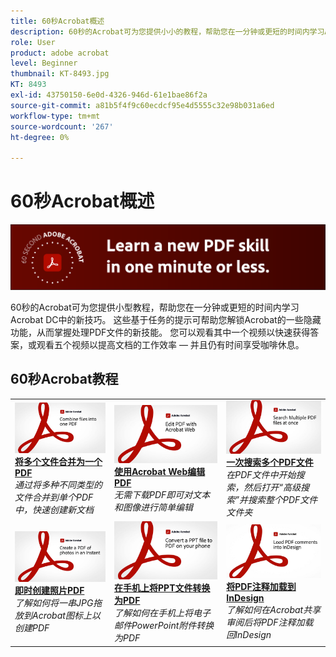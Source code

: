 ```yaml
---
title: 60秒Acrobat概述
description: 60秒的Acrobat可为您提供小小的教程，帮助您在一分钟或更短的时间内学习Acrobat DC中的新技巧
role: User
product: adobe acrobat
level: Beginner
thumbnail: KT-8493.jpg
KT: 8493
exl-id: 43750150-6e0d-4326-946d-61e1bae86f2a
source-git-commit: a81b5f4f9c60ecdcf95e4d5555c32e98b031a6ed
workflow-type: tm+mt
source-wordcount: '267'
ht-degree: 0%

---
```


# 60秒Acrobat概述

![60秒Acrobat图像](../assets/Hero-60sec.png)

60秒的Acrobat可为您提供小型教程，帮助您在一分钟或更短的时间内学习Acrobat DC中的新技巧。 这些基于任务的提示可帮助您解锁Acrobat的一些隐藏功能，从而掌握处理PDF文件的新技能。 您可以观看其中一个视频以快速获得答案，或观看五个视频以提高文档的工作效率 — 并且仍有时间享受咖啡休息。

## 60秒Acrobat教程

<table style="table-layout:fixed">
<tr>
  <td>
    <a href="combine-to-one-pdf.md">
      <img alt="将多个文件合并为一个PDF" src="../assets/60sec_Combine_1280.jpg" />
    </a>
    <div>
    <a href="combine-to-one-pdf.md"><strong>将多个文件合并为一个PDF</strong></a>
    </div>
    <em>通过将多种不同类型的文件合并到单个PDF中，快速创建新文档</em>
    <br>
  </td>
  <td>
    <a href="edit.md">
      <img alt="使用Acrobat Web编辑PDF" src="../assets/60sec_Edit_1280.jpg" />
    </a>
    <div>
    <a href="edit.md"><strong>使用Acrobat Web编辑PDF</strong></a>
    </div>
    <em>无需下载PDF即可对文本和图像进行简单编辑</em>
    <br>
  </td>
  <td>
    <a href="search.md">
      <img alt="一次搜索多个PDF文件" src="../assets/60sec_Search_1280.jpg" />
    </a>
    <div>
     <a href="search.md"><strong>一次搜索多个PDF文件</strong></a>
    </div>
    <em>在PDF文件中开始搜索，然后打开“高级搜索”并搜索整个PDF文件文件夹</em>
    <br>
  </td>
</tr>
<tr>
  <td>
    <a href="photo.md">
      <img alt="即时创建照片PDF" src="../assets/60sec_Photo_1280.jpg" />
    </a>
    <div>
    <a href="photo.md"><strong>即时创建照片PDF</strong></a>
    </div>
    <em>了解如何将一串JPG拖放到Acrobat图标上以创建PDF</em>
    <br>
  </td>
  <td>
    <a href="phone.md">
      <img alt="在手机上将PPT文件转换为PDF" src="../assets/60sec_Phone_1280.jpg" />
    </a>
    <div>
    <a href="phone.md"><strong>在手机上将PPT文件转换为PDF</strong></a>
    </div>
    <em>了解如何在手机上将电子邮件PowerPoint附件转换为PDF</em>
    <br>
  </td>  
 <td>
    <a href="indesign.md">
      <img alt="将PDF注释加载到InDesign" src="../assets/60sec_InDesign_1280.jpg" />
    </a>
    <div>
    <a href="indesign.md"><strong>将PDF注释加载到InDesign</strong></a>
    </div>
    <em>了解如何在Acrobat共享审阅后将PDF注释加载回InDesign</em>
    <br>
  </td>  
</tr>
</table>